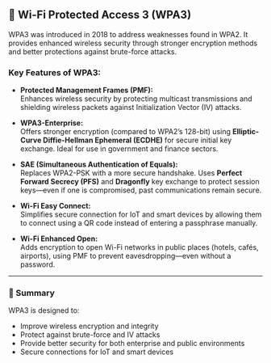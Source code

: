 ## 🔐 Wi-Fi Protected Access 3 (WPA3)

WPA3 was introduced in 2018 to address weaknesses found in WPA2. It provides enhanced wireless security through stronger encryption methods and better protections against brute-force attacks.

### Key Features of WPA3:

- **Protected Management Frames (PMF):**  
  Enhances wireless security by protecting multicast transmissions and shielding wireless packets against Initialization Vector (IV) attacks.

- **WPA3-Enterprise:**  
  Offers stronger encryption (compared to WPA2’s 128-bit) using **Elliptic-Curve Diffie-Hellman Ephemeral (ECDHE)** for secure initial key exchange. Ideal for use in government and finance sectors.

- **SAE (Simultaneous Authentication of Equals):**  
  Replaces WPA2-PSK with a more secure handshake. Uses **Perfect Forward Secrecy (PFS)** and **Dragonfly** key exchange to protect session keys—even if one is compromised, past communications remain secure.

- **Wi-Fi Easy Connect:**  
  Simplifies secure connection for IoT and smart devices by allowing them to connect using a QR code instead of entering a passphrase manually.

- **Wi-Fi Enhanced Open:**  
  Adds encryption to open Wi-Fi networks in public places (hotels, cafés, airports), using PMF to prevent eavesdropping—even without a password.

---

### 🧠 Summary

WPA3 is designed to:
- Improve wireless encryption and integrity
- Protect against brute-force and IV attacks
- Provide better security for both enterprise and public environments
- Secure connections for IoT and smart devices

